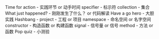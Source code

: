 Time for action - 实践环节 or 动手时间
specifier - 标示符
collection - 集合
What just happened? - 刚刚发生了什么？ or 代码解读
Have a go hero - 大胆实践
Hashbang -
project - 工程 or 项目
namespace - 命名空间 or 名字空间
constructor - 构造函数 or 构建函数
signal - 信号量 or 信号
method - 方法 or 函数
Pop quiz - 小测验
